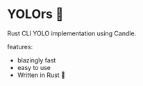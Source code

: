 # YOLOrs 🚧
Rust CLI YOLO implementation using Candle.

features:
  * blazingly fast
  * easy to use
  * Written in Rust 🤘
